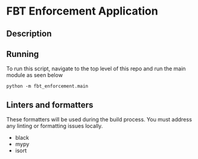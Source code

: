 # FBT Enforcement Application

## Description

## Running
To run this script, navigate to the top level of this repo and run the main module as seen below
```
python -m fbt_enforcement.main
```

## Linters and formatters
These formatters will be used during the build process. You must address any linting or formatting issues locally. 
- black
- mypy 
- isort 